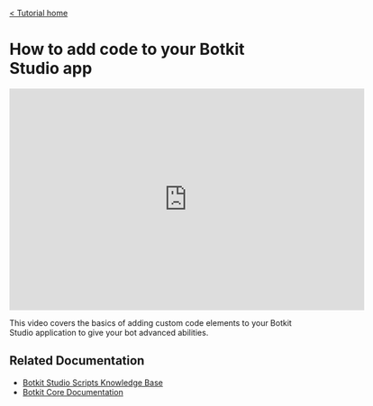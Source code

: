 [< Tutorial home](index.md)
# How to add code to your Botkit Studio app
<iframe width="630" height="394" src="https://www.useloom.com/embed/9d15953e7b2544fd9a3feba66c05dbf5" frameborder="0" webkitallowfullscreen mozallowfullscreen allowfullscreen></iframe>

This video covers the basics of adding custom code elements to your Botkit Studio application to give your bot advanced abilities.

## Related Documentation
* [Botkit Studio Scripts Knowledge Base](https://botkit.groovehq.com/knowledge_base/categories/scripts-4)
* [Botkit Core Documentation](https://botkit.ai/docs/core.html)

